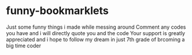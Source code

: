 # funny-bookmarklets
Just some funny things i made  while messing around
Comment any codes you have and i  will directly quote you and the code
Your support is greatly appreciated and  i  hope to follow my dream in just 7th grade of brcoming a  big time coder
